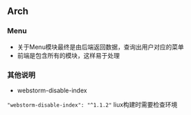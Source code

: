 ## Arch

### Menu
- 关于Menu模块最终是由后端返回数据，查询出用户对应的菜单
- 前端是包含所有的模块，这样易于处理

### 其他说明

- webstorm-disable-index

`"webstorm-disable-index": "^1.1.2"` liux构建时需要检查环境
